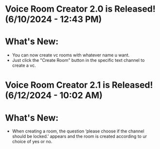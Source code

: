# Voice Room Creator 2.0 is Released! (6/10/2024 - 12:43 PM)

# What's New:

- You can now create vc rooms with whatever name u want.
- Just click the "Create Room" button in the specific text channel to create a vc.

# Voice Room Creator 2.1 is Released! (6/12/2024 - 10:02 AM)

# What's New:

- When creating a room, the question ‘please choose if the channel should be locked.’ appears and the room is created according to ur choice of yes or no.
